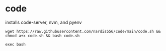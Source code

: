 # code

installs code-server, nvm, and pyenv

```wget https://raw.githubusercontent.com/nardis556/code/main/code.sh && chmod a+x code.sh && bash code.sh```

```exec bash```
